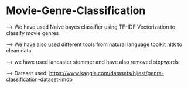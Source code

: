 # Movie-Genre-Classification

--> We have used Naive bayes classifier using TF-IDF Vectorization to classify movie genres

--> We have also used different tools from natural language toolkit nltk to clean data

--> we have used lancaster stemmer and have also removed stopwords

--> Dataset used: https://www.kaggle.com/datasets/hijest/genre-classification-dataset-imdb

